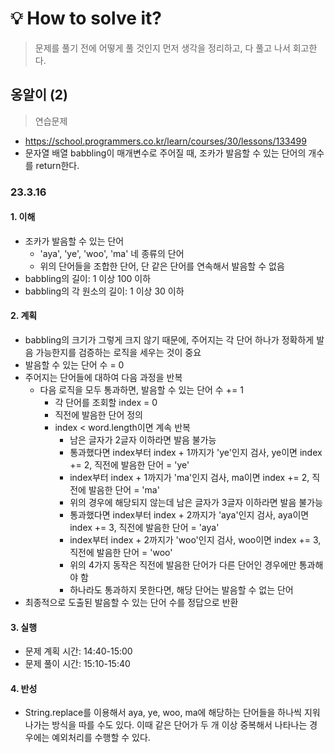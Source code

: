 # 💡 How to solve it?
> 문제를 풀기 전에 어떻게 풀 것인지 먼저 생각을 정리하고, 다 풀고 나서 회고한다.

## 옹알이 (2)

> 연습문제

- https://school.programmers.co.kr/learn/courses/30/lessons/133499
- 문자열 배열 babbling이 매개변수로 주어질 때, 조카가 발음할 수 있는 단어의 개수를 return한다.

### 23.3.16

#### 1. 이해

- 조카가 발음할 수 있는 단어
  - 'aya', 'ye', 'woo', 'ma' 네 종류의 단어
  - 위의 단어들을 조합한 단어, 단 같은 단어를 연속해서 발음할 수 없음
- babbling의 길이: 1 이상 100 이하
- babbling의 각 원소의 길이: 1 이상 30 이하

#### 2. 계획

- babbling의 크기가 그렇게 크지 않기 때문에,
  주어지는 각 단어 하나가 정확하게 발음 가능한지를 검증하는 로직을 세우는 것이 중요
- 발음할 수 있는 단어 수 = 0
- 주어지는 단어들에 대하여 다음 과정을 반복
  - 다음 로직을 모두 통과하면, 발음할 수 있는 단어 수 += 1
    - 각 단어를 조회할 index = 0
    - 직전에 발음한 단어 정의
    - index < word.length이면 계속 반복
      - 남은 글자가 2글자 이하라면 발음 불가능
      - 통과했다면 index부터 index + 1까지가 'ye'인지 검사,
        ye이면 index += 2, 직전에 발음한 단어 = 'ye'
      - index부터 index + 1까지가 'ma'인지 검사,
        ma이면 index += 2, 직전에 발음한 단어 = 'ma'
      - 위의 경우에 해당되지 않는데 남은 글자가 3글자 이하라면 발음 불가능
      - 통과했다면 index부터 index + 2까지가 'aya'인지 검사,
        aya이면 index += 3, 직전에 발음한 단어 = 'aya'
      - index부터 index + 2까지가 'woo'인지 검사,
        woo이면 index += 3, 직전에 발음한 단어 = 'woo'
      - 위의 4가지 동작은 직전에 발음한 단어가 다른 단어인 경우에만 통과해야 함
      - 하나라도 통과하지 못한다면, 해당 단어는 발음할 수 없는 단어
- 최종적으로 도출된 발음할 수 있는 단어 수를 정답으로 반환

#### 3. 실행

- 문제 계획 시간: 14:40-15:00
- 문제 풀이 시간: 15:10-15:40

#### 4. 반성

- String.replace를 이용해서 aya, ye, woo, ma에 해당하는 단어들을
  하나씩 지워나가는 방식을 따를 수도 있다. 
  이때 같은 단어가 두 개 이상 중복해서 나타나는 경우에는 예외처리를 수행할 수 있다.
